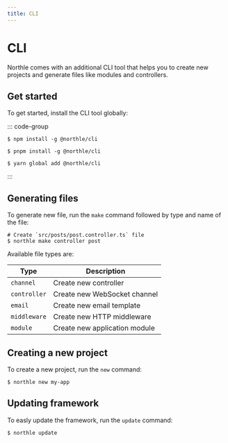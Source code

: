```yaml
---
title: CLI
---
```


# CLI

Northle comes with an additional CLI tool that helps you to create new projects and generate files like modules and controllers.

## Get started

To get started, install the CLI tool globally:

::: code-group
```shell [npm]
$ npm install -g @northle/cli
```

```shell [pnpm]
$ pnpm install -g @northle/cli
```

```shell [yarn]
$ yarn global add @northle/cli
```
:::

## Generating files

To generate new file, run the `make` command followed by type and name of the file:

```shell
# Create `src/posts/post.controller.ts` file
$ northle make controller post
```

Available file types are:

| Type         | Description                    |
| ------------ | ------------------------------ |
| `channel`    | Create new controller          |
| `controller` | Create new WebSocket channel   |
| `email`      | Create new email template      |
| `middleware` | Create new HTTP middleware     |
| `module`     | Create new application module  |

## Creating a new project

To create a new project, run the `new` command:

```shell
$ northle new my-app
```

## Updating framework

To easly update the framework, run the `update` command:

```shell
$ northle update
```
